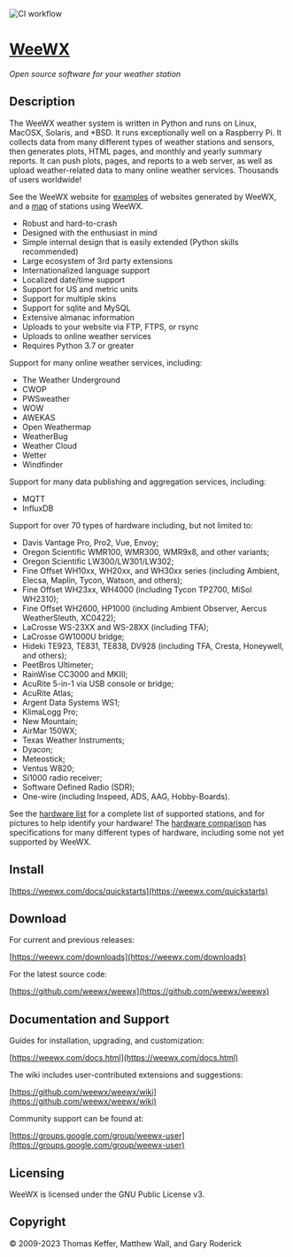 ![CI workflow](https://github.com/weewx/weewx/actions/workflows/ci.yaml/badge.svg)

# [WeeWX](https://www.weewx.com)
*Open source software for your weather station*

## Description

The WeeWX weather system is written in Python and runs on Linux, MacOSX,
Solaris, and *BSD.  It runs exceptionally well on a Raspberry Pi.  It collects
data from many different types of weather stations and sensors, then generates
plots, HTML pages, and monthly and yearly summary reports. It can push plots,
pages, and reports to a web server, as well as upload weather-related data to 
many online weather services.  Thousands of users worldwide!

See the WeeWX website for [examples](https://weewx.com/showcase.html) of
websites generated by WeeWX, and a [map](https://weewx.com/stations.html) of
stations using WeeWX.

* Robust and hard-to-crash
* Designed with the enthusiast in mind
* Simple internal design that is easily extended (Python skills recommended)
* Large ecosystem of 3rd party extensions
* Internationalized language support
* Localized date/time support
* Support for US and metric units
* Support for multiple skins
* Support for sqlite and MySQL
* Extensive almanac information
* Uploads to your website via FTP, FTPS, or rsync
* Uploads to online weather services
* Requires Python 3.7 or greater

Support for many online weather services, including:

* The Weather Underground
* CWOP
* PWSweather
* WOW
* AWEKAS
* Open Weathermap
* WeatherBug
* Weather Cloud
* Wetter
* Windfinder

Support for many data publishing and aggregation services, including:

* MQTT
* InfluxDB

Support for over 70 types of hardware including, but not limited to:

* Davis Vantage Pro, Pro2, Vue, Envoy;
* Oregon Scientific WMR100, WMR300, WMR9x8, and other variants;
* Oregon Scientific LW300/LW301/LW302;
* Fine Offset WH10xx, WH20xx, and WH30xx series (including Ambient, Elecsa, Maplin, Tycon, Watson, and others);
* Fine Offset WH23xx, WH4000 (including Tycon TP2700, MiSol WH2310);
* Fine Offset WH2600, HP1000 (including Ambient Observer, Aercus WeatherSleuth, XC0422);
* LaCrosse WS-23XX and WS-28XX (including TFA);
* LaCrosse GW1000U bridge;
* Hideki TE923, TE831, TE838, DV928 (including TFA, Cresta, Honeywell, and others);
* PeetBros Ultimeter;
* RainWise CC3000 and MKIII;
* AcuRite 5-in-1 via USB console or bridge;
* AcuRite Atlas;
* Argent Data Systems WS1;
* KlimaLogg Pro;
* New Mountain;
* AirMar 150WX;
* Texas Weather Instruments;
* Dyacon;
* Meteostick;
* Ventus W820;
* Si1000 radio receiver;
* Software Defined Radio (SDR);
* One-wire (including Inspeed, ADS, AAG, Hobby-Boards).

See the [hardware list](https://www.weewx.com/hardware.html) for a complete
list of supported stations, and for pictures to help identify your hardware!
The [hardware comparison](https://www.weewx.com/hwcmp.html) has specifications
for many different types of hardware, including some not yet supported by
WeeWX.

## Install

[https://weewx.com/docs/quickstarts](https;//weewx.com/quickstarts)

## Download

For current and previous releases:

[https://weewx.com/downloads](https://weewx.com/downloads)

For the latest source code:

[https://github.com/weewx/weewx](https://github.com/weewx/weewx)

## Documentation and Support

Guides for installation, upgrading, and customization:

[https://weewx.com/docs.html](https://weewx.com/docs.html)

The wiki includes user-contributed extensions and suggestions:

[https://github.com/weewx/weewx/wiki](https://github.com/weewx/weewx/wiki)

Community support can be found at:

[https://groups.google.com/group/weewx-user](https://groups.google.com/group/weewx-user)

## Licensing

WeeWX is licensed under the GNU Public License v3.

## Copyright

© 2009-2023 Thomas Keffer, Matthew Wall, and Gary Roderick
